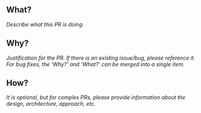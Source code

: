 ## What?
_Describe what this PR is doing._

## Why?
_Justification for the PR. If there is an existing issue/bug, please reference it. For
bug fixes, the 'Why?' and 'What?' can be merged into a single item._

## How?
_It is optional, but for complex PRs, please provide information about the design,
architecture, approach, etc._
